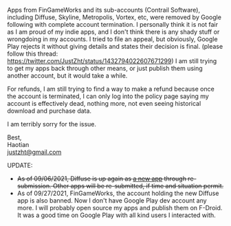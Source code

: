 Apps from FinGameWorks and its sub-accounts (Contrail Software), 
including Diffuse, Skyline, Metropolis, Vortex, etc, were removed by Google following with complete account termination. 
I personally think it is not fair as I am proud of my indie apps, and I don't think there is any shady stuff or wrongdoing in my accounts. 
I tried to file an appeal, but obviously, Google Play rejects it without giving details and states their decision is final. 
(please follow this thread: https://twitter.com/JustZht/status/1432794022607671299) 
I am still trying to get my apps back through other means, or just publish them using another account, but it would take a while.

For refunds, I am still trying to find a way to make a refund because once the account is terminated, 
I can only log into the policy page saying my account is effectively dead, nothing more, not even seeing historical download and purchase data.

I am terribly sorry for the issue. 

Best,  
Haotian  
justzht@gmail.com

UPDATE:  
- <del>As of 09/06/2021, Diffuse is up again as [a new app](https://play.google.com/store/apps/details?id=com.justzht.lwp.diffuse) through re-submission. Other apps will be re-submitted, if time and situation permit.</del>
- As of 09/27/2021, FinGameWorks, the account holding the new Diffuse app is also banned. Now I don't have Google Play dev account any more. I will probably open source my apps and publish them on F-Droid. It was a good time on Google Play with all kind users I interacted with.
